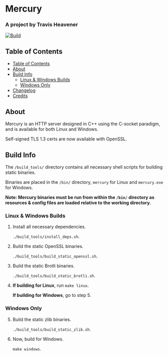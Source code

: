 # Mercury

### A project by Travis Heavener

[![Build](https://github.com/travis-heavener/mercury/actions/workflows/build.yml/badge.svg)](https://github.com/travis-heavener/mercury/actions/workflows/build.yml)

## Table of Contents

- [Table of Contents](#table-of-contents)
- [About](#about)
- [Build Info](#build-info)
    - [Linux & Windows Builds](#linux--windows-builds)
    - [Windows Only](#windows-only)
- [Changelog](CHANGELOG.md)
- [Credits](CREDITS.md)

## About

Mercury is an HTTP server designed in C++ using the C-socket paradigm, and is available for both Linux and Windows.

Self-signed TLS 1.3 certs are now available with OpenSSL.

## Build Info

The `/build_tools/` directory contains all necessary shell scripts for building static binaries.

Binaries are placed in the `/bin/` directory, `mercury` for Linux and `mercury.exe` for Windows.

**Note: Mercury binaries must be run from within the `/bin/` directory as resources & config files are loaded relative to the working directory.**

### Linux & Windows Builds

1. Install all necessary dependencies.

    `./build_tools/install_deps.sh`.

2. Build the static OpenSSL binaries.

    `./build_tools/build_static_openssl.sh`.

3. Build the static Brotli binaries.

    `./build_tools/build_static_brotli.sh`.

4. **If building for Linux**, run `make linux`.

    **If building for Windows**, go to step 5.

### Windows Only

5. Build the static zlib binaries.

    `./build_tools/build_static_zlib.sh`.

6. Now, build for Windows.

    `make windows`.
